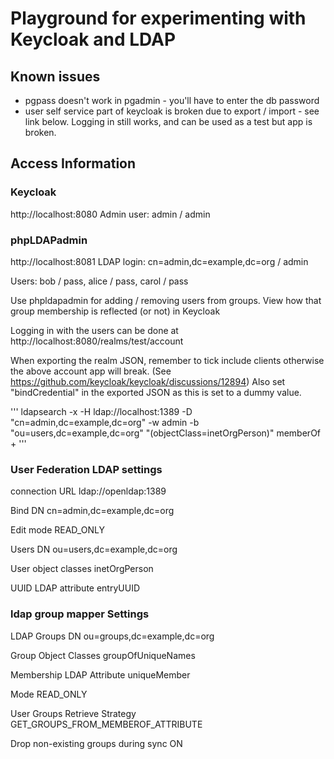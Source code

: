 # Playground for experimenting with Keycloak and LDAP

## Known issues
- pgpass doesn't work in pgadmin - you'll have to enter the db password
- user self service part of keycloak is broken due to export / import - see link below. Logging in still works, and can be used as a test but app is broken.

## Access Information

### Keycloak
http://localhost:8080
Admin user: admin / admin

### phpLDAPadmin
http://localhost:8081
LDAP login: cn=admin,dc=example,dc=org / admin


Users: bob / pass, alice / pass, carol / pass

Use phpldapadmin for adding / removing users from groups.
View how that group membership is reflected (or not) in Keycloak

Logging in with the users can be done at http://localhost:8080/realms/test/account

When exporting the realm JSON, remember to tick include clients otherwise the above account app will break. (See https://github.com/keycloak/keycloak/discussions/12894)
Also set "bindCredential" in the exported JSON as this is set to a dummy value.

'''
ldapsearch -x -H ldap://localhost:1389 -D "cn=admin,dc=example,dc=org" -w admin -b "ou=users,dc=example,dc=org" "(objectClass=inetOrgPerson)" memberOf +
'''

### User Federation LDAP settings
connection URL
ldap://openldap:1389

Bind DN cn=admin,dc=example,dc=org

Edit mode READ_ONLY

Users DN ou=users,dc=example,dc=org

User object classes inetOrgPerson

UUID LDAP attribute
entryUUID

### ldap group mapper Settings

LDAP Groups DN
ou=groups,dc=example,dc=org

Group Object Classes
groupOfUniqueNames

Membership LDAP Attribute
uniqueMember

Mode READ_ONLY

User Groups Retrieve Strategy
GET_GROUPS_FROM_MEMBEROF_ATTRIBUTE

Drop non-existing groups during sync
ON